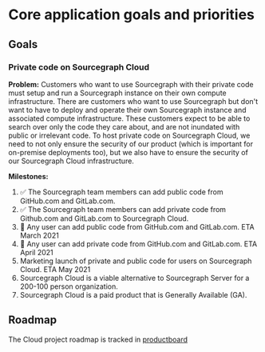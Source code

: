 # Core application goals and priorities

## Goals

### Private code on Sourcegraph Cloud

**Problem:** Customers who want to use Sourcegraph with their private code must setup and run a Sourcegraph instance on their own compute infrastructure. There are customers who want to use Sourcegraph but don't want to have to deploy and operate their own Sourcegraph instance and associated compute infrastructure. These customers expect to be able to search over only the code they care about, and are not inundated with public or irrelevant code. To host private code on Sourcegraph Cloud, we need to not only ensure the security of our product (which is important for on-premise deployments too), but we also have to ensure the security of our Sourcegraph Cloud infrastructure.

**Milestones:**

1. ✅ The Sourcegraph team members can add public code from GitHub.com and GitLab.com.
1. ✅ The Sourcegraph team members can add private code from Github.com and GitLab.com to Sourcegraph Cloud.
1. 🔄 Any user can add public code from GitHub.com and GitLab.com. ETA March 2021
1. 🔄 Any user can add private code from GitHub.com and GitLab.com. ETA April 2021
1. Marketing launch of private and public code for users on Sourcegraph Cloud. ETA May 2021 
1. Sourcegraph Cloud is a viable alternative to Sourcegraph Server for a 200-100 person organization.
1. Sourcegraph Cloud is a paid product that is Generally Available (GA).

## Roadmap

The Cloud project roadmap is tracked in [productboard](https://sourcegraph.productboard.com/feature-board/2119755-cloud)
